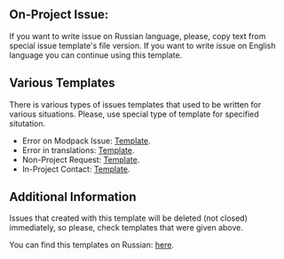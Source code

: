 ## On-Project Issue:

If you want to write issue on Russian language, please, copy text from special issue template's file version. If you want to write issue on English language you can continue using this template.

## Various Templates

There is various types of issues templates that used to be written for various situations. Please, use special type of template for specified situtation.

* Error on Modpack Issue: [Template](https://github.com/Avandelta/Homepage/blob/master/.github/English/MODPACK_ISSUE.md).
* Error in translations: [Template](https://github.com/Avandelta/Homepage/blob/master/.github/English/ISSUE_TRANSLATION.md).
* Non-Project Request: [Template](https://github.com/Avandelta/Homepage/blob/master/.github/English/MODPACK_ISSUE.md).
* In-Project Contact: [Template](https://github.com/Avandelta/Homepage/blob/master/.github/English/CONTACT_TEMPLATE.md).

## Additional Information

Issues that created with this template will be deleted (not closed) immediately, so please, check templates that were given above.

You can find this templates on Russian: [here](https://github.com/Avandelta/Homepage/blob/master/.github/Russian).
